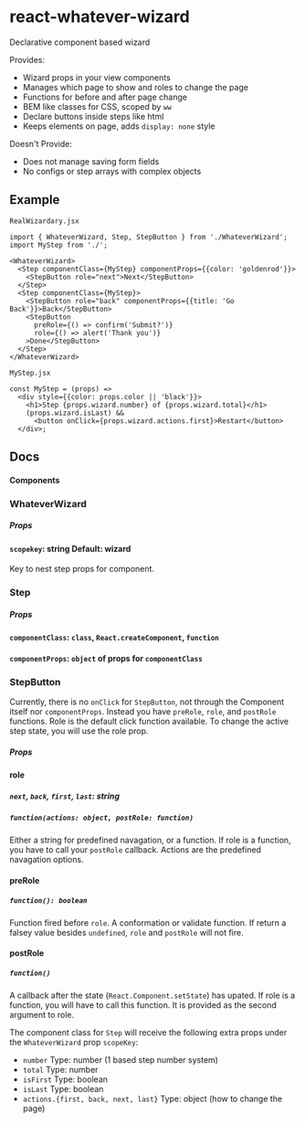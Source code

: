 # react-whatever-wizard
Declarative component based wizard

Provides:
- Wizard props in your view components
- Manages which page to show and roles to change the page
- Functions for before and after page change
- BEM like classes for CSS, scoped by `ww`
- Declare buttons inside steps like html
- Keeps elements on page, adds `display: none` style

Doesn't Provide:
- Does not manage saving form fields
- No configs or step arrays with complex objects

## Example
`RealWizardary.jsx`
```
import { WhateverWizard, Step, StepButton } from './WhateverWizard';
import MyStep from './';

<WhateverWizard>
  <Step componentClass={MyStep} componentProps={{color: 'goldenrod'}}>
    <StepButton role="next">Next</StepButton>
  </Step>
  <Step componentClass={MyStep}>
    <StepButton role="back" componentProps={{title: 'Go Back'}}>Back</StepButton>
    <StepButton
      preRole={() => confirm('Submit?')}
      role={() => alert('Thank you')}
    >Done</StepButton>
  </Step>
</WhateverWizard>
```

`MyStep.jsx`
```
const MyStep = (props) =>
  <div style={{color: props.color || 'black'}}>
    <h1>Step {props.wizard.number} of {props.wizard.total}</h1>
    (props.wizard.isLast) &&
      <button onClick={props.wizard.actions.first}>Restart</button>
  </div>;
```


## Docs

#### Components
### WhateverWizard
##### Props
#### `scopekey`: string Default: wizard
Key to nest step props for component.

### Step
##### Props
#### `componentClass`: `class`, `React.createComponent`, `function`
#### `componentProps`: `object` of props for `componentClass`

### StepButton
Currently, there is no `onClick` for `StepButton`, not through the Component itself nor `componentProps`.
Instead you have `preRole`, `role`, and `postRole` functions.
Role is the default click function available.
To change the active step state, you will use the role prop.

##### Props
#### role
##### `next`, `back`, `first`, `last`: string
##### `function(actions: object, postRole: function)`
Either a string for predefined navagation, or a function.
If role is a function, you have to call your `postRole` callback. Actions are the predefined navagation options.

#### preRole
##### `function(): boolean`
Function fired before `role`. A conformation or validate function.
If return a falsey value besides `undefined`, `role` and `postRole` will not fire.

#### postRole
##### `function()`
A callback after the state (`React.Component.setState`) has upated.
If role is a function, you will have to call this function.
It is provided as the second argument to role.



The component class for `Step` will receive the following extra props under the `WhateverWizard` prop `scopeKey`:
- `number` Type: number (1 based step number system)
- `total` Type: number
- `isFirst` Type: boolean
- `isLast` Type: boolean
- `actions.{first, back, next, last}` Type: object (how to change the page)
